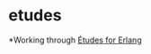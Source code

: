 # etudes

*Working through [Études for Erlang][book]


<!-- Named Links -->

[book]: https://github.com/oreillymedia/etudes-for-erlang

